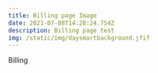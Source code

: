 ```yaml
---
title: Billing page Image
date: 2021-07-08T14:28:24.754Z
description: Billing page test
img: /static/img/daysmartbackground.jfif
---
```

Billing
